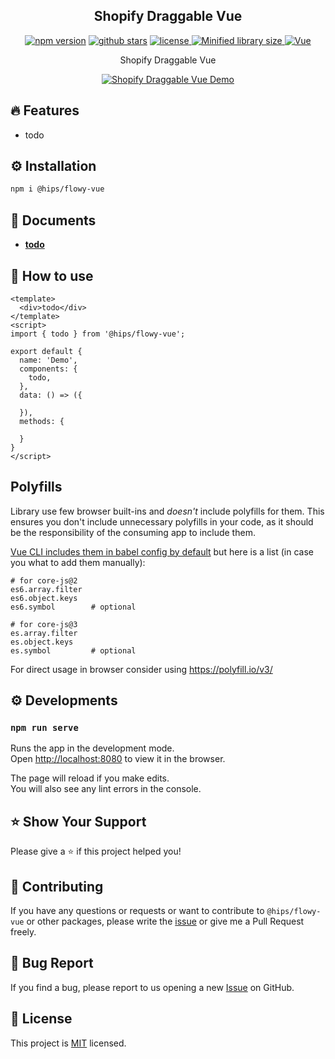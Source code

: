 
<h2 align="middle">Shopify Draggable Vue</h2>
<p align="middle">
    <a href="https://www.npmjs.com/package/flowy-vue" target="_blank">
      <img src="https://img.shields.io/npm/v/flowy-vue.svg?style=flat-square&color=007acc&label=version"
           alt="npm version" /></a>
    <a href="https://github.com/remcoplasmeyer/flowy-vue" target="_blank">
      <img
        src="https://img.shields.io/github/stars/remcoplasmeyer/flowy-vue.svg?color=42b883&style=flat-square"
        alt="github stars"/></a>
    <a href="https://github.com/remcoplasmeyer/flowy-vue/blob/master/LICENSE" target="_blank">
      <img
        src="https://img.shields.io/github/license/remcoplasmeyer/flowy-vue.svg?style=flat-square&label=license&color=08CE5D"
        alt="license"
      />
    </a>
    <a href="" target="_blank">
      <img src="https://flat.badgen.net/bundlephobia/minzip/flowy-vue" alt="Minified library size">
    </a>
    <a href="https://github.com/remcoplasmeyer/flowy-vue" target="_blank"><img
      alt="Vue"
      src="https://img.shields.io/static/v1.svg?label=&message=Vue&style=flat-square&color=3fb984"></a>
</p>
<p align="middle">Shopify Draggable Vue</p>
<p align="middle"><a href="https://todo"><img src="https://codesandbox.io/static/img/play-codesandbox.svg" alt="Shopify Draggable Vue Demo"></a></p>

## 🔥 Features

* todo

## ⚙️ Installation

```sh
npm i @hips/flowy-vue
```

## 📄 Documents

* [**todo**](https://github.com/remcoplasmeyer/flowy-vue/blob/master/README.md)

## 🚀 How to use

```vue
<template>
  <div>todo</div>
</template>
<script>
import { todo } from '@hips/flowy-vue';

export default {
  name: 'Demo',
  components: {
    todo,
  },
  data: () => ({

  }),
  methods: {

  }
}
</script>
```

## Polyfills

Library use few browser built-ins and *doesn't* include polyfills for them. This ensures you don't include unnecessary polyfills in your code, as it should be the responsibility of the consuming app to include them.

[Vue CLI includes them in babel config by default](https://github.com/vuejs/vue-cli/tree/dev/packages/%40vue/babel-preset-app#polyfills) but here is a list (in case you what to add them manually):

```
# for core-js@2
es6.array.filter
es6.object.keys
es6.symbol        # optional

# for core-js@3
es.array.filter
es.object.keys
es.symbol         # optional
```

For direct usage in browser consider using <https://polyfill.io/v3/>

## ⚙️ Developments

### `npm run serve`

Runs the app in the development mode.<br>
Open [http://localhost:8080](http://localhost:8080) to view it in the browser.

The page will reload if you make edits.<br>
You will also see any lint errors in the console.

## ⭐️ Show Your Support

Please give a ⭐️ if this project helped you!

## 👏 Contributing

If you have any questions or requests or want to contribute to `@hips/flowy-vue` or other packages, please write the [issue](https://github.com/remcoplasmeyer/flowy-vue/issues) or give me a Pull Request freely.

## 🐞 Bug Report

If you find a bug, please report to us opening a new [Issue](https://github.com/remcoplasmeyer/flowy-vue/issues) on GitHub.

## 📝 License

This project is [MIT](https://github.com/remcoplasmeyer/flowy-vue/blob/master/LICENSE) licensed.
